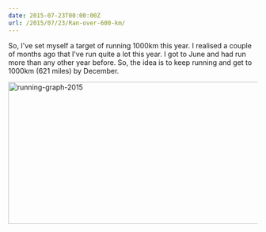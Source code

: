 ```yaml
---
date: 2015-07-23T00:00:00Z
url: /2015/07/23/Ran-over-600-km/
---
```


So, I've set myself a target of running 1000km this year. I realised a couple of months ago that I've run quite a lot this year. I got to June and had run more than any other year before. So, the idea is to keep running and get to 1000km (621 miles) by December.

<a data-flickr-embed="true" href="https://www.flickr.com/photos/kabads/19761324618/in/datetaken-public/" title="running-graph-2015"><img src="https://farm1.staticflickr.com/507/19761324618_0c0f3c1fa0_z.jpg" width="519" height="287" alt="running-graph-2015"></a><script async src="//embedr.flickr.com/assets/client-code.js" charset="utf-8"></script>